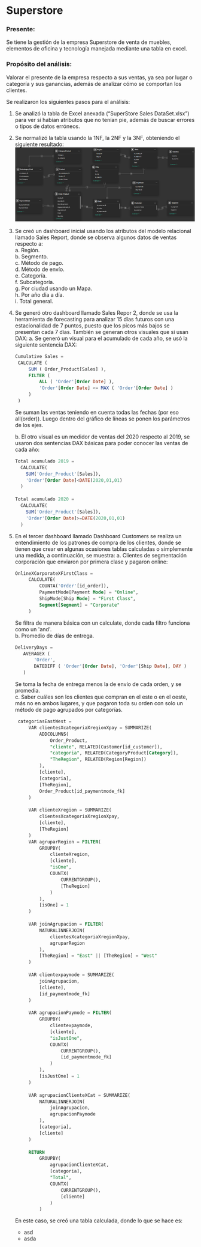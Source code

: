 # Superstore 
### Presente:
Se tiene la gestión de la empresa Superstore de venta de muebles, elementos de oficina y tecnología manejada mediante una tabla en excel.
### Propósito del análisis:
Valorar el presente de la empresa respecto a sus ventas, ya sea por lugar o categoría y sus ganancias, además de analizar cómo se comportan los clientes.   

Se realizaron los siguientes pasos para el análisis: 

1. Se analizó la tabla de Excel anexada (“SuperStore Sales DataSet.xlsx”) para ver si habían atributos que no tenían pie, además de buscar errores o tipos de datos erróneos.
2. Se normalizó la tabla usando la 1NF, la 2NF y la 3NF, obteniendo el siguiente resultado:  
   <img src="imgMR.png" alt="Logo del proyecto" width="900"/>
3. Se creó un dashboard inicial usando los atributos del modelo relacional llamado Sales Report, donde se observa algunos datos de ventas respecto a:  
   a. Región.<br>
   b. Segmento.<br>
   c. Método de pago.<br>
   d. Método de envío.<br>
   e. Categoría.<br>
   f. Subcategoría.<br>
   g. Por ciudad usando un Mapa.<br>
   h. Por año día a día.<br>
   i. Total general.<br>
4. Se generó otro dashboard llamado Sales Repor 2, donde se usa la herramienta de forecasting para analizar 15 días futuros con una estacionalidad de 7 puntos, puesto que los picos más bajos se presentan cada 7 días. También se generan otros visuales que si usan DAX:
   a. Se generó un visual para el acumulado de cada año, se usó la siguiente sentencia DAX:<br>
     ```sql
     Cumulative Sales = 
      CALCULATE (
          SUM ( Order_Product[Sales] ),
          FILTER (
              ALL ( 'Order'[Order Date] ),
              'Order'[Order Date] <= MAX ( 'Order'[Order Date] )
          )
      )
     ```
     Se suman las ventas teniendo en cuenta todas las fechas (por eso all(order)). Luego dentro del gráfico de líneas se ponen los parámetros de los ejes.
      
    b. El otro visual es un medidor de ventas del 2020 respecto al 2019, se usaron dos sentencias DAX básicas para poder conocer las ventas de cada año:<br>
    ```sql
    Total acumulado 2019 = 
      CALCULATE(
      	SUM('Order_Product'[Sales]),
      	'Order'[Order Date]<DATE(2020,01,01)
      )

    Total acumulado 2020 = 
      CALCULATE(
      	SUM('Order_Product'[Sales]),
      	'Order'[Order Date]>=DATE(2020,01,01)
      )
    ```
5. En el tercer dashboard llamado Dashboard Customers se realiza un entendimiento de los patrones de compra de los clientes, donde se tienen que crear en algunas ocasiones tablas calculadas o simplemente una medida, a continuación, se muestra:
   a. Clientes de segmentación corporación que enviaron por primera clase y pagaron online:
   ```sql
   OnlineXCorporateXFirstClass = 
		CALCULATE(
			COUNTA('Order'[id_order]),
			PaymentMode[Payment Mode] = "Online",
			ShipMode[Ship Mode] = "First Class",
			Segment[Segment] = "Corporate"
		)
   ```
   Se filtra de manera básica con un calculate, donde cada filtro funciona como un 'and'.<br>
   b. Promedio de días de entrega.<br>
   ```sql
   DeliveryDays = 
      AVERAGEX (
          'Order',
          DATEDIFF ( 'Order'[Order Date], 'Order'[Ship Date], DAY )
      )
   ```  
   Se toma la fecha de entrega menos la de envío de cada orden, y se promedia.  
   c. Saber cuáles son los clientes que compran en el este o en el oeste, más no en ambos lugares, y que pagaron toda su orden con solo un método de pago agrupados por categorías.
   ```sql
    categoriasEastWest = 
    	VAR clientesXcategoriaXregionXpay = SUMMARIZE(
    		ADDCOLUMNS(
    			Order_Product,
    			"cliente", RELATED(Customer[id_customer]),
    			"categoria", RELATED(CategoryProduct[Category]),
    			"TheRegion", RELATED(Region[Region])
    		),
    		[cliente],
    		[categoria],
    		[TheRegion],
    		Order_Product[id_paymentmode_fk]
    	)
    
    	VAR clienteXregion = SUMMARIZE(
    		clientesXcategoriaXregionXpay,
    		[cliente],
    		[TheRegion]
    	)
    	VAR agruparRegion = FILTER(
    		GROUPBY(
    			clienteXregion,
    			[cliente],
    			"isOne",
    			COUNTX(
    				CURRENTGROUP(),
    				[TheRegion]
    			)
    		),
    		[isOne] = 1
    	)
    
    	VAR joinAgrupacion = FILTER(
    		NATURALINNERJOIN(
    			clientesXcategoriaXregionXpay,
    			agruparRegion
    		),
    		[TheRegion] = "East" || [TheRegion] = "West"
    	)
    
    	VAR clientexpaymode = SUMMARIZE(
    		joinAgrupacion,
    		[cliente],
    		[id_paymentmode_fk]
    	)
    
    	VAR agrupacionPaymode = FILTER(
    		GROUPBY(
    			clientexpaymode,
    			[cliente],
    			"isJustOne",
    			COUNTX(
    				CURRENTGROUP(),
    				[id_paymentmode_fk]
    			)
    		),
    		[isJustOne] = 1
    	)
    
    	VAR agrupacionClienteXCat = SUMMARIZE(
    		NATURALINNERJOIN(
    			joinAgrupacion,
    			agrupacionPaymode
    		),
    		[categoria],
    		[cliente]
    	)
    
    	RETURN
    		GROUPBY(
    			agrupacionClienteXCat,
    			[categoria],
    			"Total",
    			COUNTX(
    				CURRENTGROUP(),
    				[cliente]
    			)
    		)	
   ```  
   En este caso, se creó una tabla calculada, donde lo que se hace es:
   - asd
   - asda
